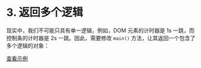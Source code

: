# 3. 返回多个逻辑

现实中，我们不可能只具有单一逻辑，例如，DOM 元素的计时器是 1s 一跳，而控制条的计时器是 2s 一跳。因此，需要修改 `main()` 方法，让其返回一个包含了多个逻辑的对象：

[查看示例](http://jsbin.com/nuhisuy/20/edit?js,console,output)
